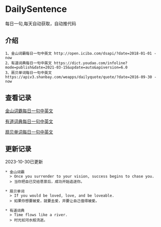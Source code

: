 # DailySentence

每日一句,每天自动获取，自动推代码

## 介绍

```
1、金山词霸每日一句中英文 http://open.iciba.com/dsapi/?date=2018-01-01 - now
2、有道词典每日一句中英文 https://dict.youdao.com/infoline?mode=publish&date=2021-03-15&update=auto&apiversion=6.0
3、扇贝单词每日一句中英文 https://apiv3.shanbay.com/weapps/dailyquote/quote/?date=2016-09-30 - now
```

## 查看记录

[金山词霸每日一句中英文](./data/iciba/)

[有道词典每日一句中英文](./data/youdao/)

[扇贝单词每日一句中英文](./data/shanbay/)

## 更新记录
2023-10-30已更新 
```
* 金山词霸
  > Once you surrender to your vision, success begins to chase you.
  > 当你把自已交给愿景后，成功开始追逐你。

* 扇贝单词
  > If you would be loved, love, and be loveable.
  > 如果你想要被爱，就要去爱，并要让自己值得被爱。

* 有道词典
  > Time flows like a river.
  > 时光如河水般流逝。

```
